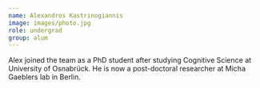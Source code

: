 ```yaml
---
name: Alexandros Kastrinogiannis
image: images/photo.jpg
role: undergrad
group: alum
---
```


Alex joined the team as a PhD student after studying Cognitive Science at University of Osnabrück. He is now a post-doctoral researcher at Micha Gaeblers lab in Berlin.
